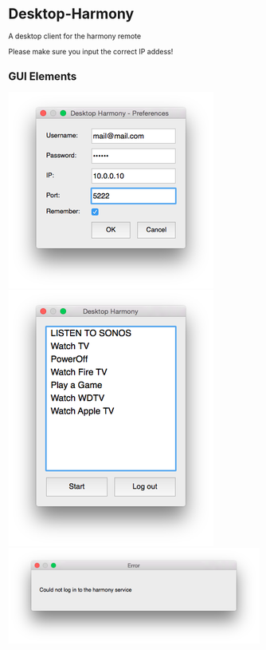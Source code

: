 # Desktop-Harmony
A desktop client for the harmony remote

Please make sure you input the correct IP addess!

## GUI Elements

![alt tag](img/userPref.png)
![alt tag](img/activitySelect.png)
![alt tag](img/error.png)
